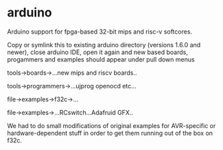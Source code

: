 # arduino

Arduino support for fpga-based 32-bit mips and risc-v softcores.

Copy or symlink this to existing arduino directory 
(versions 1.6.0 and newer), close arduino IDE, open
it again and new based boards, progammers
and examples should appear under pull down menus

tools->boards->...new mips and riscv boards..

tools->programmers->...ujprog openocd etc...

file->examples->f32c->...

file->examples->...RCswitch...Adafruid GFX..

We had to do small modifications of original examples
for AVR-specific or hardware-dependent stuff in order 
to get them running out of the box on f32c.
